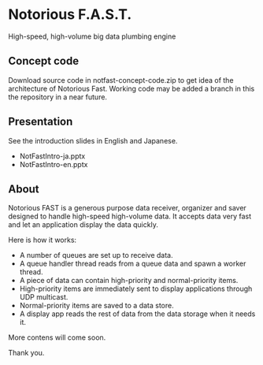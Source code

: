 # Notorious F.A.S.T.

High-speed, high-volume big data plumbing engine

## Concept code

Download source code in notfast-concept-code.zip to get idea of the architecture of Notorious Fast. 
Working code may be added a branch in this the repository in a near future.

## Presentation

See the introduction slides in English and Japanese.

- NotFastIntro-ja.pptx
- NotFastIntro-en.pptx

## About

Notorious FAST is a generous purpose data receiver, organizer and saver designed to handle high-speed high-volume data.
It accepts data very fast and let an application display the data quickly.

Here is how it works:

- A number of queues are set up to receive data.
- A queue handler thread reads from a queue data and spawn a worker thread.
- A piece of data can contain high-priority and normal-priority items.
- High-priority items are immediately sent to display applications through UDP multicast.
- Normal-priority items are saved to a data store.
- A display app reads the rest of data from the data storage when it needs it.

More contens will come soon.

Thank you.


